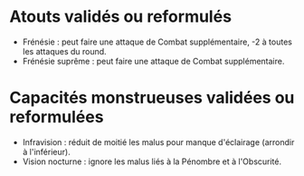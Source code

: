 # Atouts validés ou reformulés

- Frénésie : peut faire une attaque de Combat supplémentaire, -2 à toutes les attaques du round.
- Frénésie suprême : peut faire une attaque de Combat supplémentaire.

# Capacités monstrueuses validées ou reformulées

- Infravision : réduit de moitié les malus pour manque d'éclairage (arrondir à l'inférieur).
- Vision nocturne : ignore les malus liés à la Pénombre et à l'Obscurité.
